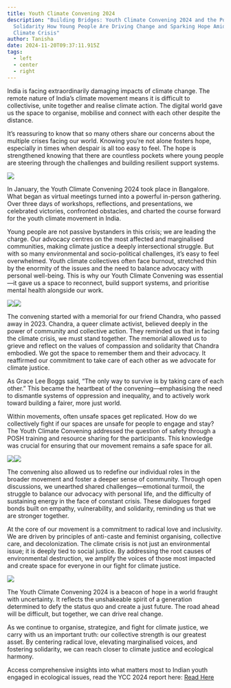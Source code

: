 ```yaml
---
title: Youth Climate Convening 2024
description: "Building Bridges: Youth Climate Convening 2024 and the Power of
  Solidarity How Young People Are Driving Change and Sparking Hope Amid the
  Climate Crisis"
author: Tanisha
date: 2024-11-20T09:37:11.915Z
tags:
  - left
  - center
  - right
---
```

India is facing extraordinarily damaging impacts of climate change. The remote nature of India’s climate movement means it is difficult to collectivise, unite together and realise climate action. The digital world gave us the space to organise, mobilise and connect with each other despite the distance. 

It’s reassuring to know that so many others share our concerns about the multiple crises facing our world. Knowing you’re not alone fosters hope, especially in times when despair is all too easy to feel. The hope is strengthened knowing that there are countless pockets where young people are steering through the challenges and building resilient support systems. 

![](https://lh7-rt.googleusercontent.com/docsz/AD_4nXfdQftNGslc9loULRbtzBLrMkTiHD81yrfJ8_SWydpOf0fZ91DqXTfcogLUDK1-GjHOmpOFeDgAEwIDtGtkn5OxUGCQ6DrqUydRBEUgKexmX4vRt17hyp9AL55SOytvC6I3WV1bFpLxYt4d6BYwdV3eZiJ2?key=9vNazVV5TVjOjj0PZU5ERQ)

In January, the Youth Climate Convening 2024 took place in Bangalore. What began as virtual meetings turned into a powerful in-person gathering. Over three days of workshops, reflections, and presentations, we celebrated victories, confronted obstacles, and charted the course forward for the youth climate movement in India.

Young people are not passive bystanders in this crisis; we are leading the charge. Our advocacy centres on the most affected and marginalised communities, making climate justice a deeply intersectional struggle. But with so many environmental and socio-political challenges, it’s easy to feel overwhelmed. Youth climate collectives often face burnout, stretched thin by the enormity of the issues and the need to balance advocacy with personal well-being. This is why our Youth Climate Convening was essential—it gave us a space to reconnect, build support systems, and prioritise mental health alongside our work.

![](https://lh7-rt.googleusercontent.com/docsz/AD_4nXdWuDMbo4qi6T73JseMPPKeMEFLkZCCDaHeIMdelh-_zbCwhyTKOE8tI6_nLOqPapYkICgGkIhv63g1h6wOw7jF11gu8MNa413ooG9b85nD5um_H6Fm923CIcXQpcCzIUKb3-ZPtCJXLNb5g5LC2A8kCaeH?key=9vNazVV5TVjOjj0PZU5ERQ)![](https://lh7-rt.googleusercontent.com/docsz/AD_4nXcH_74YDyirVa6vUQVzZgN5D-ILuv13xZG5kesG3tnnAyIgX6fR1-guzu3jGxSy2iLA58nxNkEPfWpwF77IasxJhIZueubAvp748iUyGcKViSLVcjnt8cu5AFrmh3N8-iUkvsZD0eY-z-4ctZ0qZ6rMgoY?key=9vNazVV5TVjOjj0PZU5ERQ)

The convening started with a memorial for our friend Chandra, who passed away in 2023. Chandra, a queer climate activist, believed deeply in the power of community and collective action. They reminded us that in facing the climate crisis, we must stand together. The memorial allowed us to grieve and reflect on the values of compassion and solidarity that Chandra embodied. We got the space to remember them and their advocacy. It reaffirmed our commitment to take care of each other as we advocate for climate justice.

As Grace Lee Boggs said, “The only way to survive is by taking care of each other.” This became the heartbeat of the convening—emphasising the need to dismantle systems of oppression and inequality, and to actively work toward building a fairer, more just world.

Within movements, often unsafe spaces get replicated. How do we collectively fight if our spaces are unsafe for people to engage and stay? The Youth Climate Convening addressed the question of safety through a POSH training and resource sharing for the participants. This knowledge was crucial for ensuring that our movement remains a safe space for all.

![](https://lh7-rt.googleusercontent.com/docsz/AD_4nXenQyyr4XYwR4P-03mn2Xabtngftwv2VNYrhJwGbVuRohE6PhSoc8LAe3UcTbfKzAnaeYP1Ssz4SMHxQDQuwQfcOAeG6Y6B-IRoTp0QtVJoC74QLF8g6gRbE56HeGI3hNZ5oljpsD5q00cpLciPSQ0wfTei?key=9vNazVV5TVjOjj0PZU5ERQ)![](https://lh7-rt.googleusercontent.com/docsz/AD_4nXd3oFCUaVwZ6u948n_wNXuatyrHDW07Eh8SoXofZKdgCyWM4cgT_BBoVILwdE9znYPhap71FNLkQrgDIAray2TrqHJbGtg0BAbkrj_sj_182eIy7CcWxCKyF7Hxl1OGBcBTlvBmwFsTCGYcAQHm0msUzLHo?key=9vNazVV5TVjOjj0PZU5ERQ)

The convening also allowed us to redefine our individual roles in the broader movement and foster a deeper sense of community. Through open discussions, we unearthed shared challenges—emotional turmoil, the struggle to balance our advocacy with personal life, and the difficulty of sustaining energy in the face of constant crisis. These dialogues forged bonds built on empathy, vulnerability, and solidarity, reminding us that we are stronger together.

At the core of our movement is a commitment to radical love and inclusivity. We are driven by principles of anti-caste and feminist organising, collective care, and decolonization. The climate crisis is not just an environmental issue; it is deeply tied to social justice. By addressing the root causes of environmental destruction, we amplify the voices of those most impacted and create space for everyone in our fight for climate justice.

![](https://lh7-rt.googleusercontent.com/docsz/AD_4nXfTALqE9aE4aVSzLReZ15PEmgraaPUHHQVPo_pB6x1yraedZEEp8Ljp3HOPj1ci2U4cdGZYlsCMjotLHaHFBdUg2yna9mvmrh-HEsyN0ZP468uhWayWLEzDHhtBOdtd6Lgr2qFQa5cQ86AzeEbo4MEibhc?key=9vNazVV5TVjOjj0PZU5ERQ)

The Youth Climate Convening 2024 is a beacon of hope in a world fraught with uncertainty. It reflects the unshakeable spirit of a generation determined to defy the status quo and create a just future. The road ahead will be difficult, but together, we can drive real change.

As we continue to organise, strategize, and fight for climate justice, we carry with us an important truth: our collective strength is our greatest asset. By centering radical love, elevating marginalised voices, and fostering solidarity, we can reach closer to climate justice and ecological harmony.

Access comprehensive insights into what matters most to Indian youth engaged in ecological issues, read the YCC 2024 report here: [Read Here](https://pluriversity.in/convening-post-event-2024/)